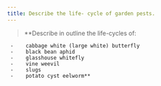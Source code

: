```yaml
---
title: Describe the life- cycle of garden pests.
---
```



> **Describe in outline the life-cycles of:
 
     -    cabbage white (large white) butterfly
     -    black bean aphid
     -    glasshouse whitefly
     -    vine weevil
     -    slugs
     -    potato cyst eelworm** 

